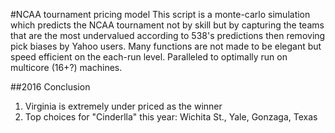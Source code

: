 #NCAA tournament pricing model
This script is a monte-carlo simulation which predicts the NCAA tournament not by skill but by capturing the teams that are the most undervalued according to 538's predictions then removing pick biases by Yahoo users. Many functions are not made to be elegant but speed efficient on the each-run level.  Paralleled to optimally run on multicore (16+?) machines.

##2016 Conclusion
1. Virginia is extremely under priced as the winner
2. Top choices for "Cinderlla" this year: Wichita St., Yale, Gonzaga, Texas




